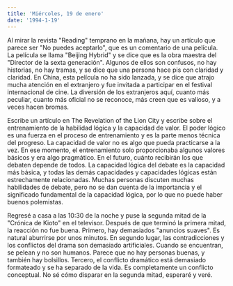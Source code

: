 ```yaml
---
title: 'Miércoles, 19 de enero'
date: '1994-1-19'
---
```

Al mirar la revista "Reading" temprano en la mañana, hay un artículo que parece ser "No puedes aceptarlo", que es un comentario de una película. La película se llama "Beijing Hybrid" y se dice que es la obra maestra del "Director de la sexta generación". Algunos de ellos son confusos, no hay historias, no hay tramas, y se dice que una persona hace pis con claridad y claridad. En China, esta película no ha sido lanzada, y se dice que atrajo mucha atención en el extranjero y fue invitada a participar en el festival internacional de cine. La diversión de los extranjeros aquí, cuanto más peculiar, cuanto más oficial no se reconoce, más creen que es valioso, y a veces hacen bromas.

Escribe un artículo en The Revelation of the Lion City y escribe sobre el entrenamiento de la habilidad lógica y la capacidad de valor. El poder lógico es una fuerza en el proceso de entrenamiento y es la parte menos técnica del progreso. La capacidad de valor no es algo que pueda practicarse a la vez. En ese momento, el entrenamiento solo proporcionaba algunos valores básicos y era algo pragmático. En el futuro, cuánto recibirán los que debaten depende de todos. La capacidad lógica del debate es la capacidad más básica, y todas las demás capacidades y capacidades lógicas están estrechamente relacionadas. Muchas personas discuten muchas habilidades de debate, pero no se dan cuenta de la importancia y el significado fundamental de la capacidad lógica, por lo que no puede haber buenos polemistas.

Regresé a casa a las 10:30 de la noche y puse la segunda mitad de la "Crónica de Kioto" en el televisor. Después de que terminó la primera mitad, la reacción no fue buena. Primero, hay demasiados "anuncios suaves". Es natural aburrirse por unos minutos. En segundo lugar, las contradicciones y los conflictos del drama son demasiado artificiales. Cuando se encuentran, se pelean y no son humanos. Parece que no hay personas buenas, y también hay bolsillos. Tercero, el conflicto dramático está demasiado formateado y se ha separado de la vida. Es completamente un conflicto conceptual. No sé cómo disparar en la segunda mitad, esperaré y veré.